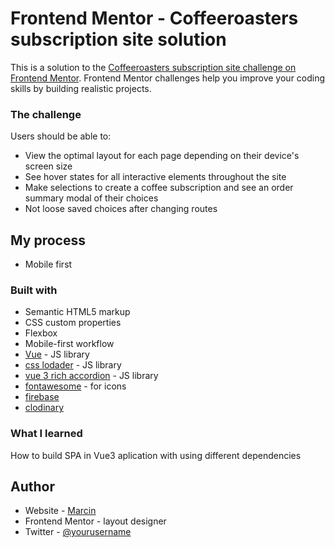 # Frontend Mentor - Coffeeroasters subscription site solution

This is a solution to the [Coffeeroasters subscription site challenge on Frontend Mentor](https://www.frontendmentor.io/challenges/coffeeroasters-subscription-site-5Fc26HVY6). Frontend Mentor challenges help you improve your coding skills by building realistic projects. 

### The challenge
Users should be able to:
- View the optimal layout for each page depending on their device's screen size
- See hover states for all interactive elements throughout the site
- Make selections to create a coffee subscription and see an order summary modal of their choices
- Not loose saved choices after changing routes

## My process
- Mobile first
### Built with
- Semantic HTML5 markup
- CSS custom properties
- Flexbox
- Mobile-first workflow
- [Vue](https://vuejs.org/) - JS library
- [css lodader](https://loading.io/css/) - JS library 
- [vue 3 rich accordion](https://vuejsexamples.com/vue-3-rich-accordion-component-library//) - JS library
- [fontawesome](https://fontawesome.com/) - for icons
- [firebase](https://firebase.google.com//)
- [clodinary](https://cloudinary.com/)

### What I learned
How to build SPA in Vue3 aplication with using different dependencies 
## Author

- Website - [Marcin](https://www.your-site.com)
- Frontend Mentor - layout designer
- Twitter - [@yourusername](https://www.twitter.com/yourusername)